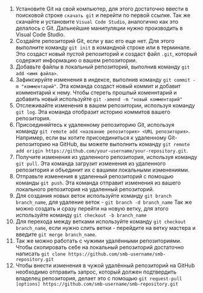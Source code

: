 1. Установите Git на свой компьютер, для этого достаточно ввести в поисковой строке `скачать git` и перейти по первой ссылке. 
Так же скачайте и установите `Visual Code Studio`, аналогично как это делалось с Git. Дальнейшие манипуляции нужно производить в Visual Code Studio.
2. Создайте репозиторий Git, если у вас его еще нет. Для этого выполните команду `git init` в командной строке или в терминале. Это создаст новый пустой репозиторий и создаст файл `.git`, который содержит информацию о вашем репозитории.
3. Добавьте файлы в локальный репозиторий, выполнив команду `git add <имя файла>`. 
4. Зафиксируйте изменения в индексе, выполнив команду `git commit -m "комментарий"`. Эта команда создаст новый коммит и добавит комментарий к нему. Чтобы стереть прошлый коменнтарий и добавить новый используйте `git -amend -m "новый комментарий"`
5. Отслеживайте изменения в вашем репозитории, используя команду `git log`. Эта команда отобразит историю коммитов вашего репозитория.
6. Присоединяйтесь к удаленному репозиторию Git, используя команду `git remote add <название репозитория> <URL репозитория>`. Например, если вы хотите присоединиться к удаленному Git-репозиторию на GitHub, вы можете выполнить команду `git remote add origin https://github.com/your-username/your-repository.git`.
7. Получите изменения из удаленного репозитория, используя команду `git pull`. Эта команда загрузит изменения из удаленного репозитория и объединит их с вашими локальными изменениями.
8. Отправьте изменения в удаленный репозиторий с помощью команды `git push`. Эта команда отправит изменения из вашего локального репозитория на удаленный репозиторий.
9. Для создания новых веток используйте команду `git branch branch_name`, для удаление веток - `git branch -d branch_name`
Так же можно создать и сразу перейти на новую ветку, для этого используйте команду  `git checkout -b branch_name`
10. Для перехода между ветками используйте команду `git checkout branch_name`, если нужно слить ветки - перейдите на ветку мастера и введите `git merge branch_name`.
11. Так же можно работать с чужими удалёнными репозиториями. Чтобы скопировать себе на локальный репозиторий достаточно написать `git clone https://github.com/smb-username/smb-repository.git`
12. Чтобы внести изменения в чужой удалённый репозиторий на GitHub необходимо отправить запрос, который должен подтвердить владелец репозитория, делает это с помощью `git request-pull [options] https://github.com/smb-username/smb-repository.git`